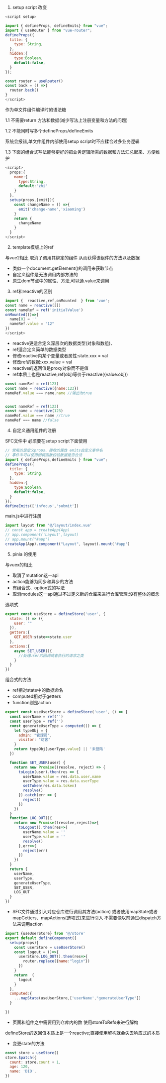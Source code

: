 1. setup script 改变
```js
<script setup>

import { defineProps, defineEmits} from "vue";
import { useRouter } from "vue-router";
defineProps({
  title: {
    type: String,
  },
  hidden:{
    type:Boolean,
    default:false,
  }
});

const router = useRouter()
const back = () =>{
  router.back()
}
</script>

```

作为单文件组件编译时的语法糖

1.1 不需要return 方法和数据(减少写法上注册变量和方法的问题)

1.2 不能同时写多个defineProps/defineEmits

系统会报错,单文件组件内部使用setup script时不应糅合过多业务逻辑

1.3 下面的组合式写法能够更好的把业务逻辑所需的数据和方法汇总起来、方便维护
```js
<script>
  props:{
    name:{
      type:String,
      default:"zhi"
    }
  },
  setup(props,{emit}){
    const changeName = () =>{
      emit('change-name','xiaoming')
    }
    return {
      changeName
    }
  }
</script>

```

2. template模版上的ref

与vue2相比 取消了调用其绑定的组件 从而获得该组件的方法以及数据

- 类似一个document.getElement()的调用来获取节点
- 自定义组件是无法调用内部方法的
- 原生dom节点中的属性、方法,可以通.value来调用

3. ref和reactive的区别
```js
import {  reactive,ref,onMounted  } from 'vue';
const name = reactive([])
const nameRef = ref('initialValue')
onMounted(()=>{
  name[0] = ''
  nameRef.value = "12"
})
</script>

```

- reactive更适合定义深层次的数据类型(对象和数组)、
- ref适合定义简单的数据类型
-  修改reactive内某个变量或者属性:state.xxx = val
-  修改ref的数据:xxx.value = val
- reactive的返回值是proxy对象而不是值
- ref本质上也是reactive,ref(obj)等价于reactive({value:obj})
```js
const nameRef = ref(123)
const name = reactive({name:123})
nameRef.value === name.name //输出为true


const nameRef = ref(123)
const name = reactive(123)
nameRef.value === name //true
nameRef === name //false
```


4. 自定义通用组件的注册

SFC文件中
必须要在setup script下面使用
```js
// 常用的是定义props、接收的属性 emits自定义事件名
// 事件中可以使用回调函数校验数据是否合法
import { defineProps,defineEmits } from "vue";
defineProps({
  title: {
    type: String,
  },
  hidden:{
    type:Boolean,
    default:false,
  }
});
defineEmits(['infocus','submit'])
```
main.js中进行注册

```js
import layout from '@/layout/index.vue'
// const app = createApp(App)
// app.component('Layout',layout)
// app.mount("#app")
createApp(App).component("Layout", layout).mount('#app')
```


5. pinia 的使用

与vuex的相比
- 取消了mutation这一api
- action能够为同步和异步的方法
- 有组合式、option式的写法
- 取消modules这一api通过不过定义新的仓库来进行仓库管理;没有整体的概念

选项式
```js
export const useStore = defineStore('user', {
  state: () => ({
    user: ""
  }),
  getters:{
    GET_USER:state=>state.user
  },
  actions:{
    async SET_USER(){
      //处理user的回调或者执行的请求之类
    }
  }
})

```

组合式的方法

- ref相对state中的数据命名
- computed相对于getters
- function则是action
```js
export const useUserStore = defineStore('user', () => {
  const userName = ref('')
  const userType = ref('')
  const generateUserType = computed(() => {
    let typeObj = {
      admin: "管理员",
      visitor: "访客"
    }
    return typeObj[userType.value] || '未登陆'
  })

  function SET_USER(user) {
    return new Promise((resolve, reject) => {
      toLogin(user).then(res => {
        userName.value = res.data.user.name
        userType.value = res.data.userType
        setToken(res.data.token)
        resolve()
      }).catch(err => {
        reject()
      })
    })
  }
  function LOG_OUT(){
    return new Promise((resolve,reject)=>{
      toLogout().then(res=>{
        userName.value = ''
        userType.value = ''
        resolve()
      },err=>{
        reject(err)
      })
    })
  }
  return {
    userName,
    userType,
    generateUserType,
    SET_USER,
    LOG_OUT
  }
})
```

- SFC文件通过引入对应仓库进行调用其方法(action)
或者使用mapState或者mapGetters、mapActions(选项式)来进行引入
不需要像以前通过dispatch方法来调用action
```js
import {useUserStore} from '@/store'
export default defineComponent({
  setup(props){
    const userStore = useUserStore()
    const logout = ()=>{
      userStore.LOG_OUT().then(res=>{
        router.replace({name:"login"})
      })
    }
    return  {
      logout
    }
  },
  computed:{
    ...mapState(useUserStore,['userName',"generateUserType"])
  }
  
})
```

- 页面和组件之中需要用到仓库内的数 使用storeToRefs来进行解构

defineStore的返回值本质上是一个reactive;直接使用解构就会失去响应式的本质

- 变更state的方法

```js
const store = useStore()
store.$patch({
  count: store.count + 1,
  age: 120,
  name: 'DIO',
})

```